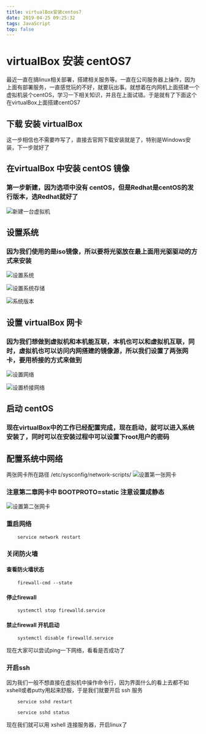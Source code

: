 ```yaml
---
title: virtualBox安装centos7
date: 2019-04-25 09:25:32
tags: JavaScript 
top: false
---
```

# virtualBox 安装 centOS7
最近一直在搞linux相关部署，搭建相关服务等。一直在公司服务器上操作，因为上面有部署服务，一直感觉玩的不好，就要玩出事。就想着在内网机上面搭建一个虚拟机装个centOS，学习一下相关知识，并且在上面试错。于是就有了下面这个在virtualBox上面搭建centOS7

## 下载 安装 virtualBox 

这一步相信也不需要咋写了，直接去官网下载安装就是了，特别是Windows安装，下一步就好了

## 在virtualBox 中安装 centOS 镜像

### 第一步新建，因为选项中没有 centOS，但是Redhat是centOS的发行版本，选Redhat就好了

![新建一台虚拟机](virtualboxSet.jpg)

## 设置系统

### 因为我们使用的是iso镜像，所以要将光驱放在最上面用光驱驱动的方式来安装
![设置系统](setSystem.jpg)

![设置系统存储](setSystemIso.jpg)

![系统版本](centosversion.jpg)

## 设置 virtualBox 网卡

### 因为我们想做到虚拟机和本机能互联，本机也可以和虚拟机互联，同时，虚拟机也可以访问内网搭建的镜像源，所以我们设置了两张网卡，要用桥接的方式来做到

![设置网络](network1.jpg)

![设置桥接网络](network2.jpg)

## 启动 centOS

### 现在virtualBox中的工作已经配置完成，现在启动，就可以进入系统安装了，同时可以在安装过程中可以设置下root用户的密码

## 配置系统中网络
两张网卡所在路径 /etc/sysconfig/network-scripts/
![设置第一张网卡](eth0.jpg)

### 注意第二章网卡中 BOOTPROTO=static 注意设置成静态
![设置第二张网卡](eth1.jpg)

### 重启网络
```
    service network restart
```
### 关闭防火墙

#### 查看防火墙状态
```
    firewall-cmd --state
```
#### 停止firewall
```
    systemctl stop firewalld.service
```
#### 禁止firewall 开机启动
```
    systemctl disable firewalld.service
```
现在大家可以尝试ping一下网络，看看是否成功了

### 开启ssh

因为我们一般不想直接在虚拟机中操作命令行，因为界面什么的看上去都不如xshell或者putty用起来舒服，于是我们就要开启 ssh 服务
```
    service sshd restart

    service sshd status
```
现在我们就可以用 xshell 连接服务器，开启linux了

